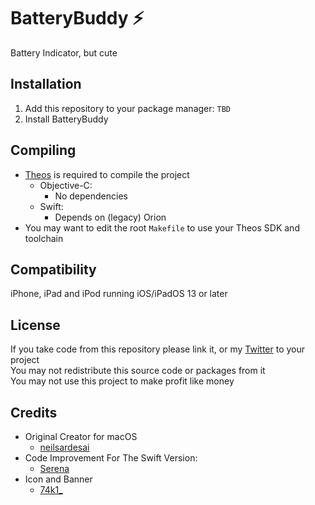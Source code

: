 # BatteryBuddy ⚡️
Battery Indicator, but cute

## Installation
1. Add this repository to your package manager: `TBD`
2. Install BatteryBuddy

## Compiling
  - [Theos](https://theos.dev/) is required to compile the project
    - Objective-C:
      - No dependencies
    - Swift:
      - Depends on (legacy) Orion
  - You may want to edit the root `Makefile` to use your Theos SDK and toolchain

## Compatibility
iPhone, iPad and iPod running iOS/iPadOS 13 or later

## License
If you take code from this repository please link it, or my [Twitter](https://twitter.com/schneelittchen) to your project<br>
You may not redistribute this source code or packages from it<br>
You may not use this project to make profit like money

## Credits
  - Original Creator for macOS
    - [neilsardesai](https://twitter.com/neilsardesai)
  - Code Improvement For The Swift Version:
    - [Serena](https://twitter.com/serena_io_t)
  - Icon and Banner
    - [74k1_](https://twitter.com/74k1_)
